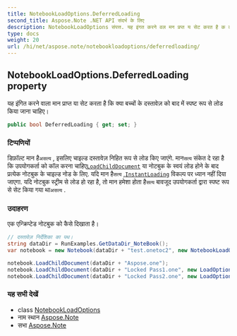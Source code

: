 ```yaml
---
title: NotebookLoadOptions.DeferredLoading
second_title: Aspose.Note .NET API संदर्भ के लिए
description: NotebookLoadOptions संपत्त. यह इंगत करने वल मन प्रप्त य सेट करत है क क्य बच्चं के दस्तवेज़ क बद में स्पष्ट रूप से लड कय जन चहए
type: docs
weight: 20
url: /hi/net/aspose.note/notebookloadoptions/deferredloading/
---
```

## NotebookLoadOptions.DeferredLoading property

यह इंगित करने वाला मान प्राप्त या सेट करता है कि क्या बच्चों के दस्तावेज़ को बाद में स्पष्ट रूप से लोड किया जाना चाहिए।

```csharp
public bool DeferredLoading { get; set; }
```

### टिप्पणियों

डिफ़ॉल्ट मान है`असत्य` , इसलिए चाइल्ड दस्तावेज़ निहित रूप से लोड किए जाएंगे. मान`सत्य` संकेत दे रहा है कि उपयोगकर्ता को कॉल करना चाहिए[`LoadChildDocument`](../../notebook/loadchilddocument/) या नोटबुक के स्वयं लोड होने के बाद प्रत्येक नोटबुक के चाइल्ड नोड के लिए. यदि मान है`सत्य` ,[`InstantLoading`](../instantloading/) विकल्प पर ध्यान नहीं दिया जाएगा. यदि नोटबुक स्ट्रीम से लोड हो रहा है, तो मान हमेशा होता है`सत्य` बावजूद उपयोगकर्ता द्वारा स्पष्ट रूप से सेट किया गया था`असत्य` .

### उदाहरण

एक एन्क्रिप्टेड नोटबुक को कैसे दिखाता है।

```csharp
// दस्तावेज़ निर्देशिका का पथ।
string dataDir = RunExamples.GetDataDir_NoteBook();
var notebook = new Notebook(dataDir + "test.onetoc2", new NotebookLoadOptions() { DeferredLoading = true });

notebook.LoadChildDocument(dataDir + "Aspose.one");  
notebook.LoadChildDocument(dataDir + "Locked Pass1.one", new LoadOptions() { DocumentPassword = "pass" });
notebook.LoadChildDocument(dataDir + "Locked Pass2.one", new LoadOptions() { DocumentPassword = "pass2" });
```

### यह सभी देखें

* class [NotebookLoadOptions](../)
* नाम स्थान [Aspose.Note](../../notebookloadoptions/)
* सभा [Aspose.Note](../../../)


